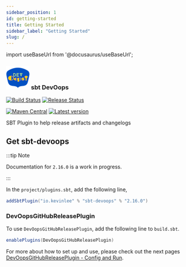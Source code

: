```yaml
---
sidebar_position: 1
id: getting-started
title: Getting Started
sidebar_label: "Getting Started"
slug: /
---
```

import useBaseUrl from '@docusaurus/useBaseUrl';

### <img src='/img/sbt-devoops-logo-64x64.png' /> sbt DevOops

[![Build Status](https://github.com/Kevin-Lee/sbt-devoops/workflows/Build%20All/badge.svg)](https://github.com/Kevin-Lee/sbt-devoops/actions?workflow=Build+All)
[![Release Status](https://github.com/Kevin-Lee/sbt-devoops/workflows/Release/badge.svg)](https://github.com/Kevin-Lee/sbt-devoops/actions?workflow=Release)

[![Maven Central](https://maven-badges.herokuapp.com/maven-central/io.kevinlee/sbt-devoops/badge.svg)](https://search.maven.org/artifact/io.kevinlee/sbt-devoops)
[![Latest version](https://index.scala-lang.org/kevin-lee/sbt-devoops/sbt-devoops/latest.svg)](https://index.scala-lang.org/kevin-lee/sbt-devoops/sbt-devoops)

SBT Plugin to help release artifacts and changelogs

## Get sbt-devoops

:::tip Note

Documentation for `2.16.0` is a work in progress.

:::

In the `project/plugins.sbt`, add the following line,
```scala
addSbtPlugin("io.kevinlee" % "sbt-devoops" % "2.16.0")
```

### DevOopsGitHubReleasePlugin

To use `DevOopsGitHubReleasePlugin`, add the following line to `build.sbt`.
```scala
enablePlugins(DevOopsGitHubReleasePlugin)
```

For more about how to set up and use, please check out the next pages [DevOopsGitHubReleasePlugin - Config and Run](gh-release-plugin/config-and-run).
